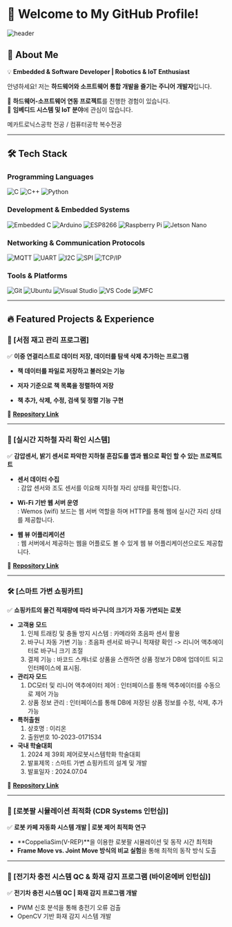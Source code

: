 # 🚀 Welcome to My GitHub Profile!  

![header](https://capsule-render.vercel.app/api?type=Waving&color=auto&height=300&section=header&text=Hi,%20I'm%20Eeseol!&fontSize=90)


## 👋 About Me
💡 **Embedded & Software Developer | Robotics & IoT Enthusiast**  

안녕하세요! 저는 **하드웨어와 소프트웨어 통합 개발을 즐기는 주니어 개발자**입니다.  
 
🔹 **하드웨어-소프트웨어 연동 프로젝트**를 진행한 경험이 있습니다.  
🔹 **임베디드 시스템 및 IoT 분야**에 관심이 많습니다.   

메카트로닉스공학 전공 / 컴퓨터공학 복수전공

---

## 🛠️ Tech Stack  

### **Programming Languages**  
![C](https://img.shields.io/badge/C-A8B9CC?style=flat&logo=c&logoColor=white)
![C++](https://img.shields.io/badge/C++-00599C?style=flat&logo=cplusplus&logoColor=white)
![Python](https://img.shields.io/badge/Python-3776AB?style=flat&logo=python&logoColor=white)

### **Development & Embedded Systems**  
![Embedded C](https://img.shields.io/badge/Embedded%20C-00599C?style=flat&logo=c&logoColor=white)
![Arduino](https://img.shields.io/badge/Arduino-00979D?style=flat&logo=arduino&logoColor=white)
![ESP8266](https://img.shields.io/badge/ESP8266-000000?style=flat&logo=esp8266&logoColor=white)
![Raspberry Pi](https://img.shields.io/badge/Raspberry%20Pi-C51A4A?style=flat&logo=raspberrypi&logoColor=white)
![Jetson Nano](https://img.shields.io/badge/Jetson%20Nano-76B900?style=flat&logo=nvidia&logoColor=white)  


### **Networking & Communication Protocols**  
![MQTT](https://img.shields.io/badge/MQTT-660066?style=flat&logo=mqtt&logoColor=white)
![UART](https://img.shields.io/badge/UART-0078D4?style=flat)
![I2C](https://img.shields.io/badge/I2C-6A1B9A?style=flat)
![SPI](https://img.shields.io/badge/SPI-FFA500?style=flat)
![TCP/IP](https://img.shields.io/badge/TCP/IP-00599C?style=flat&logo=internetarchive&logoColor=white)

### **Tools & Platforms**  
![Git](https://img.shields.io/badge/Git-F05032?style=flat&logo=git&logoColor=white)
![Ubuntu](https://img.shields.io/badge/Ubuntu-E95420?style=flat&logo=ubuntu&logoColor=white)
![Visual Studio](https://img.shields.io/badge/Visual%20Studio-5C2D91?style=flat&logo=visualstudio&logoColor=white)
![VS Code](https://img.shields.io/badge/VS%20Code-007ACC?style=flat&logo=visualstudiocode&logoColor=white)
![MFC](https://img.shields.io/badge/MFC-0078D7?style=flat&logo=windows&logoColor=white)  


---
## 🔥 Featured Projects & Experience  

### **🚊 [서점 재고 관리 프로그램]**  
✅ **이중 연결리스트로 데이터 저장, 데이터를 탐색 삭제 추가하는 프로그램**  

- **책 데이터를 파일로 저장하고 불러오는 기능**  
       
- **저자 기준으로 책 목록을 정렬하여 저장**   

- **책 추가, 삭제, 수정, 검색 및 정렬 기능 구현**   

🔗 **[Repository Link](https://github.com/eeseol/Library-Management-System.git)**

---

### **🚊 [실시간 지하철 자리 확인 시스템]**  
✅ **감압센서, 밝기 센서로 파악한 지하철 혼잡도를 앱과 웹으로 확인 할 수 있는 프로젝트트**  
- **센서 데이터 수집**  
  : 감압 센서와 조도 센서를 이요해 지하철 자리 상태를 확인합니다. 
       
- **Wi-Fi 기반 웹 서버 운영**   
  : Wemos (wifi) 보드는 웹 서버 역할을 하며 HTTP를 통해 웹에 실시간 자리 상태를 제공합니다.
- **웹 뷰 어플리케이션**   
  : 웹 서버에서 제공하는 웹을 어플로도 볼 수 있게 웹 뷰 어플리케이션으로도 제공합니다.

🔗 **[Repository Link](https://github.com/eeseol/Subway-Seat-Checker.git)**

---


### **🛠️ [스마트 가변 쇼핑카트]**  
✅ **쇼핑카트의 물건 적재량에 따라 바구니의 크기가 자동 가변되는 로봇**  
- **고객용 모드**     
  1) 인체 트래킹 및 충돌 방지 시스템 : 카메라와 초음파 센서 활용
  2) 바구니 자동 가변 기능 : 초음파 센서로 바구니 적재량 확인 -> 리니어 액추에이터로 바구니 크기 조절
  3) 결제 기능 : 바코드 스캐너로 상품을 스캔하면 상품 정보가 DB에 업데이트 되고 인터페이스에 표시됨.
- **관리자 모드**
  1) DC모터 및 리니어 액추에이터 제어 : 인터페이스를 통해 액추에이터를 수동으로 제어 가능
  2) 상품 정보 관리 : 인터페이스를 통해 DB에 저장된 상품 정보를 수정, 삭제, 추가 가능      
- **특허출원**   
  1) 상호명 : 이리온   
  2) 출원번호 10-2023-0171534
- **국내 학술대회**   
  1) 2024 제 39회 제어로봇시스템학화 학술대회   
  2) 발표제목 : 스마트 가변 쇼핑카트의 설계 및 개발   
  3) 발표일자 : 2024.07.04   

🔗 **[Repository Link](https://github.com/eeseol/Erion.git)**

---


### **🤖 [로봇팔 시뮬레이션 최적화 (CDR Systems 인턴십)]**  
✅ **로봇 카페 자동화 시스템 개발 | 로봇 제어 최적화 연구**  
- **CoppeliaSim(V-REP)**을 이용한 로봇팔 시뮬레이션 및 동작 시간 최적화  
- **Frame Move vs. Joint Move 방식의 비교 실험**을 통해 최적의 동작 방식 도출  

---

### **🔋 [전기차 충전 시스템 QC & 화재 감지 프로그램 (바이온에버 인턴십)]**  
✅ **전기차 충전 시스템 QC | 화재 감지 프로그램 개발**  
- PWM 신호 분석을 통해 충전기 오류 검출  
- OpenCV 기반 화재 감지 시스템 개발 
